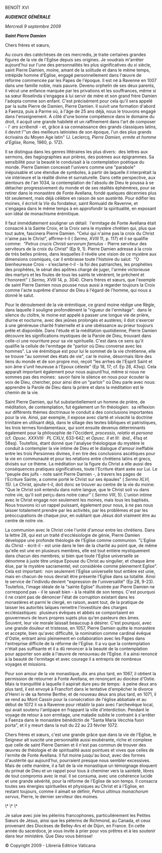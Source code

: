BENOÎT XVI

***AUDIENCE GÉNÉRALE***

*Mercredi 9 septembre 2009*

***Saint Pierre Damien***

Chers frères et sœurs,

Au cours des catéchèses de ces mercredis, je traite certaines grandes figures de la vie de l'Eglise depuis ses origines. Je voudrais m'arrêter aujourd'hui sur l'une des personnalités les plus significatives du xi siècle, saint Pierre Damien, moine, amant de la solitude et dans le même temps, intrépide homme d'Eglise, engagé personnellement dans l'œuvre de réforme commencée par les Papes de l'époque. Il est né à Ravenne en 1007 dans une famille noble, mais pauvre. Devenu orphelin de ses deux parents, il vécut une enfance marquée par les privations et les souffrances, même si sa sœur Roselinda s'engagea à lui servir de mère et son grand frère Damien l'adopta comme son enfant. C'est précisément pour cela qu'il sera appelé par la suite Pierre de Damien, Pierre Damien. Il suivit une formation d'abord à Faenza, puis à Parme où, à l'âge de 25 ans déjà, nous le trouvons engagé dans l'enseignement. A côté d'une bonne compétence dans le domaine du droit, il acquit une grande habileté et un raffinement dans l'art de composer - l' *ars scribendi -* et, grâce à sa connaissance des grands classiques latins, il devint l'"un des meilleurs latinistes de son époque, l'un des plus grands écrivains du Moyen Age latin" (J. Leclercq, *Pierre Damien, ermite et homme d'Eglise*, Rome, 1960, p. 172).

Il se distingua dans les genres littéraires les plus divers:  des lettres aux sermons, des hagiographies aux prières, des poèmes aux épigrammes. Sa sensibilité pour la beauté le conduisait à la contemplation poétique du monde. Pierre Damien concevait l'univers comme une "parabole" inépuisable et une étendue de symboles, à partir de laquelle il interprétait la vie intérieure et la réalité divine et surnaturelle. Dans cette perspective, aux alentours de l'an 1034, la contemplation de l'absolu de Dieu le poussa à se détacher progressivement du monde et de ses réalités éphémères, pour se retirer dans le monastère de Fonte Avellana, fondé quelques décennies plus tôt seulement, mais déjà célèbre en raison de son austérité. Pour édifier les moines, il écrivit la *Vie* du fondateur, saint Romuald de Ravenne, et s'engagea dans le même temps à en approfondir la spiritualité, en exposant son idéal de monachisme érémitique.

Il faut immédiatement souligner un détail:  l'ermitage de Fonte Avellana était consacré à la Sainte Croix, et la Croix sera le mystère chrétien qui, plus que tout autre, fascinera Pierre Damien. "Celui qui n'aime pas la croix du Christ n'aime pas le Christ", affirme-t-il ( *Sermo, XVIII* 11, p. 117) et il se qualifie comme:  *"Petrus crucis Christi servorum famulus -* Pierre serviteur des serviteurs de la croix du Christ" (Ep 9, 1). Pierre Damien adresse à la croix de très belles prières, dans lesquelles il révèle une vision de ce mystère aux dimensions cosmiques, car il embrasse toute l'histoire du salut:  "O bienheureuse Croix - s'exclame-t-il - la foi des patriarches, les prophéties des prophètes, le sénat des apôtres chargé de juger, l'armée victorieuse des martyrs et les foules de tous les saints te vénèrent, te prêchent et t'honorent" ( *Sermo, XVIII* 14, p. 304). Chers frères et sœurs, que l'exemple de saint Pierre Damien nous pousse nous aussi à regarder toujours la Croix comme l'acte suprême d'amour de Dieu à l'égard de l'homme, qui nous a donné le salut.

Pour le déroulement de la vie érémitique, ce grand moine rédige une Règle, dans laquelle il souligne profondément la "rigueur de l'ermitage":  dans le silence du cloître, le moine est appelé à passer une longue vie de prière, diurne et nocturne, avec des jeûnes prolongés et austères; il doit s'exercer à une généreuse charité fraternelle et à une obéissance au prieur toujours prête et disponible. Dans l'étude et la méditation quotidienne, Pierre Damien découvre les significations mystiques de la Parole de Dieu, trouvant dans celle-ci une nourriture pour sa vie spirituelle. C'est dans ce sens qu'il qualifie la cellule de l'ermitage de "parloir où Dieu converse avec les hommes". La vie érémitique est pour lui le sommet de la vie chrétienne, elle se trouve "au sommet des états de vie", car le moine, désormais libre des liens du monde et de son propre moi, reçoit "les arrhes de l'Esprit Saint et son âme s'unit heureuse à l'Epoux céleste" (Ep 18, 17; cf. Ep 28, 43sq). Cela apparaît important également pour nous aujourd'hui, même si nous ne sommes pas des moines:  savoir faire le silence en nous pour écouter la voix de Dieu, chercher, pour ainsi dire un "parloir" où Dieu parle avec nous:  apprendre la Parole de Dieu dans la prière et dans la méditation est le chemin de la vie.

Saint Pierre Damien, qui fut substantiellement un homme de prière, de méditation, de contemplation, fut également un fin théologien:  sa réflexion sur différents thèmes doctrinaux le conduit à des conclusions importantes pour la vie. Ainsi, par exemple, il expose avec clarté et vivacité la doctrine trinitaire en utilisant déjà, dans le sillage des textes bibliques et patristiques, les trois termes fondamentaux, qui sont ensuite devenus déterminants également pour la philosophie de l'Occident, *processio, relatio* et *persona* (cf. *Opusc. XXXVIII:  PL* CXLV, 633-642; et *Opusc. II* et *III:  ibid.,* 41sq et 58sq). Toutefois, étant donné que l'analyse théologique du mystère le conduit à contempler la vie intime de Dieu et le dialogue d'amour ineffable entre les trois Personnes divines, il en tire des conclusions ascétiques pour la vie en communauté et pour les relations entre chrétiens latins et grecs, divisés sur ce thème. La méditation sur la figure du Christ a elle aussi des conséquences pratiques significatives, toute l'Ecriture étant axée sur Lui. Le "peuple des juifs - note saint Pierre Damien -, à travers les pages de l'Ecriture Sainte, a comme porté le Christ sur ses épaules" ( *Sermo XLVI, 15)*. Le Christ, ajoute-t-il, doit donc se trouver au centre de la vie du moine:  "Que le Christ soit entendu dans notre langue, que le Christ soit vu dans notre vie, qu'il soit perçu dans notre cœur" ( *Sermo VIII*, 5). L'union intime avec le Christ engage non seulement les moines, mais tous les baptisés. Nous trouvons ici un rappel puissant, également pour nous, à ne pas nous laisser totalement prendre par les activités, par les problèmes et par les préoccupations de chaque jour, en oubliant que Jésus doit vraiment être au centre de notre vie.

La communion avec le Christ crée l'unité d'amour entre les chrétiens. Dans la lettre 28, qui est un traité d'ecclésiologie de génie, Pierre Damien développe une profonde théologie de l'Eglise comme communion. "L'Eglise du Christ - écrit-il - est unie dans le lien de la charité au point que, de même qu'elle est une en plusieurs membres, elle est tout entière mystiquement dans chacun des membres; si bien que toute l'Eglise universelle se dénomme à juste titre unique Epouse du Christ au singulier, et chaque âme élue, par le mystère sacramentel, est considérée comme pleinement Eglise". Cela est important:  non seulement l'Eglise universelle tout entière est unie, mais en chacun de nous devrait être présente l'Eglise dans sa totalité. Ainsi le service de l'individu devient "expression de l'universalité" (Ep 28, 9-23). Toutefois, l'image idéale de la "sainte Eglise" illustrée par Pierre Damien ne correspond pas - il le savait bien - à la réalité de son temps. C'est pourquoi il ne craint pas de dénoncer l'état de corruption existant dans les monastères et parmi le clergé, en raison, avant tout, de la pratique de laisser les autorités laïques remettre l'investiture des charges ecclésiastiques:  plusieurs évêques et abbés se comportaient en gouverneurs de leurs propres sujets plus qu'en pasteurs des âmes. Souvent, leur vie morale laissait beaucoup à désirer. C'est pourquoi, avec une grande douleur et tristesse, en 1057, Pierre Damien quitte le monastère et accepte, bien qu'avec difficulté, la nomination comme cardinal évêque d'Ostie, entrant ainsi pleinement en collaboration avec les Papes dans l'entreprise difficile de la réforme de l'Eglise. Il a vu que la contemplation n'était pas suffisante et il a dû renoncer à la beauté de la contemplation pour apporter son aide à l'œuvre de renouveau de l'Eglise. Il a ainsi renoncé à la beauté de l'ermitage et avec courage il a entrepris de nombreux voyages et missions.

Pour son amour de la vie monastique, dix ans plus tard, en 1067, il obtient la permission de retourner à Fonte Avellana, en renonçant au diocèse d'Ostie. Mais la tranquillité à laquelle il aspirait dure peu de temps:  à peine deux ans plus tard, il est envoyé à Francfort dans le tentative d'empêcher le divorce d'Henri iv de sa femme Berthe; et de nouveau deux ans plus tard, en 1071, il se rend au Mont Cassin pour la consécration de l'église abbatiale et au début de 1072 il va à Ravenne pour rétablir la paix avec l'archevêque local, qui avait soutenu l'antipape en frappant la ville d'interdiction. Pendant le voyage de retour à son ermitage, une maladie subite le contraint à s'arrêter à Faenza dans le monastère bénédictin de "Santa Maria Vecchia fuori porta", et il y meurt dans la nuit du 22 au 23 février 1072.

Chers frères et sœurs, c'est une grande grâce que dans la vie de l'Eglise, le Seigneur ait suscité une personnalité aussi exubérante, riche et complexe que celle de saint Pierre Damien et il n'est pas commun de trouver des œuvres de théologie et de spiritualité aussi pointues et vives que celles de l'ermite de Fonte Avellana. Il fut moine jusqu'au bout, avec des formes d'austérité qui aujourd'hui, pourraient presque nous sembler excessives. Mais de cette manière, il a fait de la vie monastique un témoignage éloquent du primat de Dieu et un rappel pour tous à cheminer vers la sainteté, libres de tout compromis avec le mal. Il se consuma, avec une cohérence lucide et une grande sévérité, pour la réforme de l'Eglise de son temps. Il consacra toutes ses énergies spirituelles et physiques au Christ et à l'Eglise, en restant toujours, comme il aimait se définir, *Petrus ultimus monachorum servus*, Pierre, le dernier serviteur des moines.

\\* \\* \\*

Je salue avec joie les pèlerins francophones, particulièrement les Petites Sœurs de Jésus, ainsi que les pèlerins de Richmond, au Canada, et ceux provenant des Diocèses de Belley-Ars et de Dijon, en France. En cette année du sacerdoce, je vous invite à prier pour vos prêtres et à les soutenir dans leur ministère. Que Dieu vous bénisse!

© Copyright 2009 - Libreria Editrice Vaticana